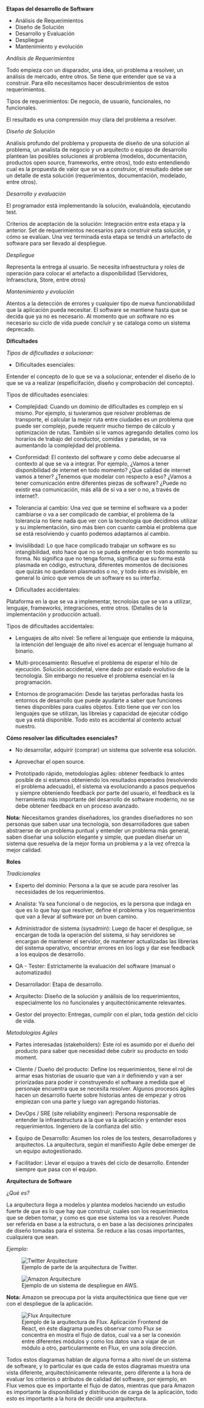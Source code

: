 **Etapas del desarrollo de Software**

* Análisis de Requerimientos
* Diseño de Solución
* Desarrollo y Evaluación
* Despliegue 
* Mantenimiento y evolución

*Análisis de Requerimientos*

Todo empieza con un disparador, una idea, un problema a resolver, un análisis de mercado, entre otros. Se tiene que entender que se va a construir. Para ello necesitamos hacer descubrimientos de estos requerimientos.

Tipos de requerimientos: De negocio, de usuario, funcionales, no funcionales.

El resultado es una comprensión muy clara del problema a resolver.

*Diseño de Solución*

Análisis profundo del problema y propuesta de diseño de una solución al problema, un analista de negocio y un arquitecto o equipo de desarrollo plantean las posibles soluciones al problema (modelos, documentación, productos open source, frameworks, entre otros), todo esto entendiendo cual es la propuesta de valor que se va a construior, el resultado debe ser un detalle de esta solución (requerimientos, documentación, modelado, entre otros).

*Desarrollo y evaluación*

El programador está implementando la solución, evaluándola, ejecutando test. 

Criterios de aceptación de la solución: Integración entre esta etapa y la anterior. Set de requerimientos necesarios para construir esta solución, y cómo se evalúan. Una vez terminada esta etapa se tendrá un artefacto de software para ser llevado al despliegue.

*Despliegue*

Representa la entrega al usuario. Se necesita infraestructura y roles de operación para colocar el artefacto a disponibilidad (Servidores, Infraesctura, Store, entre otros)

*Mantenimiento y evolución*

Atentos a la detección de errores y cualquier tipo de nueva funcionabilidad que la aplicación pueda necesitar. El software se mantiene hasta que se decida que ya no es necesario. Al momento que un software no es necesario su ciclo de vida puede concluir y se cataloga como un sistema deprecado. 


**Dificultades**

*Tipos de dificultades a solucionar:*

* Dificultades esenciales:

Entender el concepto de lo que se va a solucionar, entender el diseño de lo que se va a realizar (espeficifación, diseño y comprobación del concepto).

Tipos de dificultades esenciales:

   - Complejidad: Cuando un dominio de dificultades es complejo en sí mismo. Por ejemplo, si tuvieramos que resolver problemas de transporte, el calcular la mejor ruta entre ciudades es un problema que puede ser complejo, puede requerir mucho tiempo de cálculo y optimización de rutas. También si le vamos agregando detalles como los horarios de trabajo del conductor, comidas y paradas, se va aumentando la complejidad del problema.

   - Conformidad: El contexto del software y como debe adecuarse al contexto al que se va a integrar. Por ejemplo, ¿Vamos a tener disponibilidad de internet en todo momento? ¿Que calidad de internet vamos a tener? ¿Tenemos que modelar con respecto a eso? ¿Vamos a tener comunicación entre diferentes piezas de software? ¿Puede no existir esa comunicación, más allá de si va a ser o no, a través de internet?.

   - Tolerancia al cambio: Una vez que se termine el software va a poder cambiarse o va a ser complicado de cambiar, el problema de la tolerancia no tiene nada que ver con la tecnología que decidimos utilizar y su implementación, sino más bien con cuanto cambia el problema que se está resolviendo y cuanto podemos adaptarnos al cambio.

   - Invisilibdad: Lo que hace complicado trabajar un software es su intangibilidad, esto hace que no se pueda entender en todo momento su forma. No significa que no tenga forma, significa que su forma está plasmada en código, estructura, diferentes momentos de decisiones que quizás no quedaron plasmados o no, y todo ésto es invisible, en general lo único que vemos de un software es su interfaz. 

* Dificultades accidentales: 

Plataforma en la que se va a implementar, tecnoloías que se van a utilizar, lenguaje, frameworks, integraciones, entre otros. (Detalles de la implementación y producción actual).

Tipos de dificultades accidentales:

   - Lenguajes de alto nivel: Se refiere al lenguaje que entiende la máquina, la intención del lenguaje de alto nivel es acercar el lenguaje humano al binario.

   - Multi-procesamiento: Resuelve el problema de esperar el hilo de ejecución. Solución accidental, viene dado por estado evolutivo de la tecnología. Sin embargo no resuelve el problema esencial en la programación. 

   - Entornos de programación: Desde las tarjetas perforadas hasta los entornos de desarrollo que puede ayudarte a saber que funciones tienes disponibles para cuales objetos. Esto tiene que ver con los lenguajes que se utilizan, las libreías y capacidad de ejecutar código que ya está disponible. Todo esto es accidental al contexto actual nuestro. 

**Cómo resolver las dificultades esenciales?**

* No desarrollar, adquirir (comprar) un sistema que solvente esa solución.

* Aprovechar el open source.

* Prototipado rápido, metodologías ágiles: obtener feedback lo antes posible de si estamos obteniendo los resultados esperados (resolviendo el problema adecuado), el sistema va evolucionando a pasos pequeños y siempre obteniendo feedback por parte del usuario, el feedback es la herramienta más importante del desarrollo de software moderno, no se debe obtener feedback en un proceso avanzado. 

**Nota:** Necesitamos grandes diseñadores, los grandes diseñadores no son personas que saben usar una tecnología, son desarrolladores que saben abstraerse de un problema puntual y entender un problema más general, saben diseñar una solución elegante y simple, que puedan diseñar un sistema que resuelva de la mejor forma un problema y a la vez ofrezca la mejor calidad. 

**Roles**

*Tradicionales*

 * Experto del dominio: Persona a la que se acude para resolver las necesidades de los requerimientos.

 * Analista: Ya sea funcional o de negocios, es la persona que indaga en que es lo que hay que resolver, define el problema y los requerimientos que van a llevar al software por un buen camino.
 
 * Administrador de sistema (sysadmin): Luego de hacer el despligue, se encargan de toda la operación del sistema, si hay servidores se encargan de mantener el servidor, de mantener actualizadas las librerias del sistema operativo, encontrar errores en los logs y dar ese feedback a los equipos de desarrollo. 

 * QA - Tester: Estrictamente la evaluación del software (manual o automatizado) 
 
 * Desarrollador: Etapa de desarrollo.
 
 * Arquitecto: Diseño de la solución y análisis de los requerimientos, especialmente los no funcionales y arquitectónicamente relevantes. 

 * Gestor del proyecto: Entregas, cumplir con el plan, toda gestión del ciclo de vida.

*Metodologías Agiles*
 
 * Partes interesadas (stakeholders): Este rol es asumido por el dueño del producto para saber que necesidad debe cubrir su producto en todo moment.

 * Cliente / Dueño del producto: Define los requerimientos, tiene el rol de armar esas historias de usuario que van a ir definiendo y van a ser priorizadas para poder ir construyendo el software a medida que el personaje encuentra que se necesita resolver. Algunos procesos ágiles hacen un desarrollo fuerte sobre historias antes de empezar y otros empiezan con una parte y luego van agregando historias. 

 * DevOps / SRE (site reliability engineer): Persona responsable de entender la infraestructura a la que va la aplicación y entender esos requerimientos. Ingeniero de la confianza del sitio. 

 * Equipo de Desarrollo: Asumen los roles de los testers, desarrolladores y arquitectos. La arquitectura, según el manifiesto Agile debe emerger de un equipo autogestionado. 

 * Facilitador: Llevar el equipo a través del ciclo de desarrollo. Entender siempre que pasa con el equipo. 

 **Arquitectura de Software**

 ¿*Qué es?*

La arquitectura llega a modelos y plantea modelos haciendo un estudio fuerte de que es lo que hay que construir, cuales son los requerimientos que se deben tomar, y como es que ese sistema los va a resolver. Puede ser referida en base a la estructura, o en base a las decisiones principales de diseño tomadas para el sistema. Se reduce a las cosas importantes, cualquiera que sean. 

*Ejemplo:*

<figure>
<img src='./assets/twitter-arquitecture.png' alt='Twitter Arquitecture'/>
<figcaption>Ejemplo de parte de la arquitectura de Twitter.</figcaption>
</figure>

<figure>
<img src='./assets/amazon.png' alt='Amazon Arquitecture'/>
<figcaption>Ejemplo de un sistema de despliegue en AWS.</figcaption>
</figure>

**Nota:** Amazon se preocupa por la vista arquitectónica que tiene que ver con el despliegue de la aplicación.

<figure>
<img src='./assets/flux.png' alt='Flux Arquitecture'/>
<figcaption>Ejemplo de la arquitectura de Flux. Aplicación Frontend de React, en éste diagrama puedes observar como Flux se concentra en mostra el flujo de datos, cual va a ser la conexión entre diferentes módulos y como los datos van a viajar de un módulo a otro, particularmente en Flux, en una sola dirección.</figcaption>
</figure>

Todos estos diagramas hablan de alguna forma a alto nivel de un sistema de software, y lo particular es que cada de estos diagramas muestra una vista diferente, arquitectónicamente relevante, pero diferente a la hora de evaluar los criterios o atributos de calidad del software, por ejemplo, en Flux vemos que es importante el flujo de datos, mientras que para Amazon es importante la disponibilidad y distribución de carga de la aplicación, todo esto es importante a la hora de decidir una arquitectura.